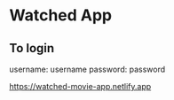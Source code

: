 # Watched App

## To login
username: username
password: password

https://watched-movie-app.netlify.app
